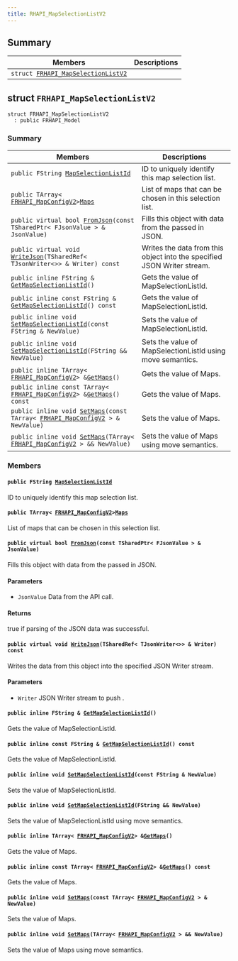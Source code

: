 ```yaml
---
title: RHAPI_MapSelectionListV2
---
```


## Summary

 Members                        | Descriptions                                
--------------------------------|---------------------------------------------
`struct `[`FRHAPI_MapSelectionListV2`](#structFRHAPI__MapSelectionListV2) | 

## struct `FRHAPI_MapSelectionListV2` <a id="structFRHAPI__MapSelectionListV2"></a>

```
struct FRHAPI_MapSelectionListV2
  : public FRHAPI_Model
```

### Summary

 Members                        | Descriptions                                
--------------------------------|---------------------------------------------
`public FString `[`MapSelectionListId`](#structFRHAPI__MapSelectionListV2_1a14dc8c0be8f15c5611dbf79087b0599e) | ID to uniquely identify this map selection list.
`public TArray< `[`FRHAPI_MapConfigV2`](RHAPI_MapConfigV2.md#structFRHAPI__MapConfigV2)` > `[`Maps`](#structFRHAPI__MapSelectionListV2_1ac98cad728a16cb2c742629671a17b010) | List of maps that can be chosen in this selection list.
`public virtual bool `[`FromJson`](#structFRHAPI__MapSelectionListV2_1a07a70f446f40c48c5b56b65bf4f91f34)`(const TSharedPtr< FJsonValue > & JsonValue)` | Fills this object with data from the passed in JSON.
`public virtual void `[`WriteJson`](#structFRHAPI__MapSelectionListV2_1aef37b74981796fdd5296856fc8297fc6)`(TSharedRef< TJsonWriter<>> & Writer) const` | Writes the data from this object into the specified JSON Writer stream.
`public inline FString & `[`GetMapSelectionListId`](#structFRHAPI__MapSelectionListV2_1ac7e58e7080e1e034770f8181bc5f258a)`()` | Gets the value of MapSelectionListId.
`public inline const FString & `[`GetMapSelectionListId`](#structFRHAPI__MapSelectionListV2_1a92d6c0635bb56833635852c475a923b6)`() const` | Gets the value of MapSelectionListId.
`public inline void `[`SetMapSelectionListId`](#structFRHAPI__MapSelectionListV2_1ae15bc147a01794d32ce87ce80a631ead)`(const FString & NewValue)` | Sets the value of MapSelectionListId.
`public inline void `[`SetMapSelectionListId`](#structFRHAPI__MapSelectionListV2_1a71b0924cfc1e5f3fa096c2fb2b3e9637)`(FString && NewValue)` | Sets the value of MapSelectionListId using move semantics.
`public inline TArray< `[`FRHAPI_MapConfigV2`](RHAPI_MapConfigV2.md#structFRHAPI__MapConfigV2)` > & `[`GetMaps`](#structFRHAPI__MapSelectionListV2_1a7ef11344b831aa06219fedf6eb2416aa)`()` | Gets the value of Maps.
`public inline const TArray< `[`FRHAPI_MapConfigV2`](RHAPI_MapConfigV2.md#structFRHAPI__MapConfigV2)` > & `[`GetMaps`](#structFRHAPI__MapSelectionListV2_1a2f5bc9a98548876244a84d7557263357)`() const` | Gets the value of Maps.
`public inline void `[`SetMaps`](#structFRHAPI__MapSelectionListV2_1ae7b1dcfce553e88503dbde5b52e98119)`(const TArray< `[`FRHAPI_MapConfigV2`](RHAPI_MapConfigV2.md#structFRHAPI__MapConfigV2)` > & NewValue)` | Sets the value of Maps.
`public inline void `[`SetMaps`](#structFRHAPI__MapSelectionListV2_1addf2c34379fa25f9f80f14c07bfa42d0)`(TArray< `[`FRHAPI_MapConfigV2`](RHAPI_MapConfigV2.md#structFRHAPI__MapConfigV2)` > && NewValue)` | Sets the value of Maps using move semantics.

### Members

#### `public FString `[`MapSelectionListId`](#structFRHAPI__MapSelectionListV2_1a14dc8c0be8f15c5611dbf79087b0599e) <a id="structFRHAPI__MapSelectionListV2_1a14dc8c0be8f15c5611dbf79087b0599e"></a>

ID to uniquely identify this map selection list.

#### `public TArray< `[`FRHAPI_MapConfigV2`](RHAPI_MapConfigV2.md#structFRHAPI__MapConfigV2)` > `[`Maps`](#structFRHAPI__MapSelectionListV2_1ac98cad728a16cb2c742629671a17b010) <a id="structFRHAPI__MapSelectionListV2_1ac98cad728a16cb2c742629671a17b010"></a>

List of maps that can be chosen in this selection list.

#### `public virtual bool `[`FromJson`](#structFRHAPI__MapSelectionListV2_1a07a70f446f40c48c5b56b65bf4f91f34)`(const TSharedPtr< FJsonValue > & JsonValue)` <a id="structFRHAPI__MapSelectionListV2_1a07a70f446f40c48c5b56b65bf4f91f34"></a>

Fills this object with data from the passed in JSON.

#### Parameters
* `JsonValue` Data from the API call.

#### Returns
true if parsing of the JSON data was successful.

#### `public virtual void `[`WriteJson`](#structFRHAPI__MapSelectionListV2_1aef37b74981796fdd5296856fc8297fc6)`(TSharedRef< TJsonWriter<>> & Writer) const` <a id="structFRHAPI__MapSelectionListV2_1aef37b74981796fdd5296856fc8297fc6"></a>

Writes the data from this object into the specified JSON Writer stream.

#### Parameters
* `Writer` JSON Writer stream to push .

#### `public inline FString & `[`GetMapSelectionListId`](#structFRHAPI__MapSelectionListV2_1ac7e58e7080e1e034770f8181bc5f258a)`()` <a id="structFRHAPI__MapSelectionListV2_1ac7e58e7080e1e034770f8181bc5f258a"></a>

Gets the value of MapSelectionListId.

#### `public inline const FString & `[`GetMapSelectionListId`](#structFRHAPI__MapSelectionListV2_1a92d6c0635bb56833635852c475a923b6)`() const` <a id="structFRHAPI__MapSelectionListV2_1a92d6c0635bb56833635852c475a923b6"></a>

Gets the value of MapSelectionListId.

#### `public inline void `[`SetMapSelectionListId`](#structFRHAPI__MapSelectionListV2_1ae15bc147a01794d32ce87ce80a631ead)`(const FString & NewValue)` <a id="structFRHAPI__MapSelectionListV2_1ae15bc147a01794d32ce87ce80a631ead"></a>

Sets the value of MapSelectionListId.

#### `public inline void `[`SetMapSelectionListId`](#structFRHAPI__MapSelectionListV2_1a71b0924cfc1e5f3fa096c2fb2b3e9637)`(FString && NewValue)` <a id="structFRHAPI__MapSelectionListV2_1a71b0924cfc1e5f3fa096c2fb2b3e9637"></a>

Sets the value of MapSelectionListId using move semantics.

#### `public inline TArray< `[`FRHAPI_MapConfigV2`](RHAPI_MapConfigV2.md#structFRHAPI__MapConfigV2)` > & `[`GetMaps`](#structFRHAPI__MapSelectionListV2_1a7ef11344b831aa06219fedf6eb2416aa)`()` <a id="structFRHAPI__MapSelectionListV2_1a7ef11344b831aa06219fedf6eb2416aa"></a>

Gets the value of Maps.

#### `public inline const TArray< `[`FRHAPI_MapConfigV2`](RHAPI_MapConfigV2.md#structFRHAPI__MapConfigV2)` > & `[`GetMaps`](#structFRHAPI__MapSelectionListV2_1a2f5bc9a98548876244a84d7557263357)`() const` <a id="structFRHAPI__MapSelectionListV2_1a2f5bc9a98548876244a84d7557263357"></a>

Gets the value of Maps.

#### `public inline void `[`SetMaps`](#structFRHAPI__MapSelectionListV2_1ae7b1dcfce553e88503dbde5b52e98119)`(const TArray< `[`FRHAPI_MapConfigV2`](RHAPI_MapConfigV2.md#structFRHAPI__MapConfigV2)` > & NewValue)` <a id="structFRHAPI__MapSelectionListV2_1ae7b1dcfce553e88503dbde5b52e98119"></a>

Sets the value of Maps.

#### `public inline void `[`SetMaps`](#structFRHAPI__MapSelectionListV2_1addf2c34379fa25f9f80f14c07bfa42d0)`(TArray< `[`FRHAPI_MapConfigV2`](RHAPI_MapConfigV2.md#structFRHAPI__MapConfigV2)` > && NewValue)` <a id="structFRHAPI__MapSelectionListV2_1addf2c34379fa25f9f80f14c07bfa42d0"></a>

Sets the value of Maps using move semantics.

